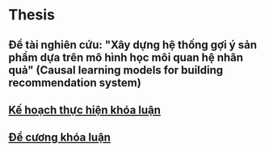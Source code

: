 # Thesis
## Đề tài nghiên cứu: "Xây dựng hệ thống gợi ý sản phẩm dựa trên mô hình học môi quan hệ nhân quả" (Causal learning models for building recommendation system)

## [Kế hoạch thực hiện khóa luận](https://docs.google.com/spreadsheets/d/1QxaR1fk7uiDfSmx86h70f1gbZrSqO_Hmm5-pOVYmL4E/edit?usp=sharing)

## [Đề cương khóa luận](https://www.overleaf.com/read/xhbsqpgdrmyg)

